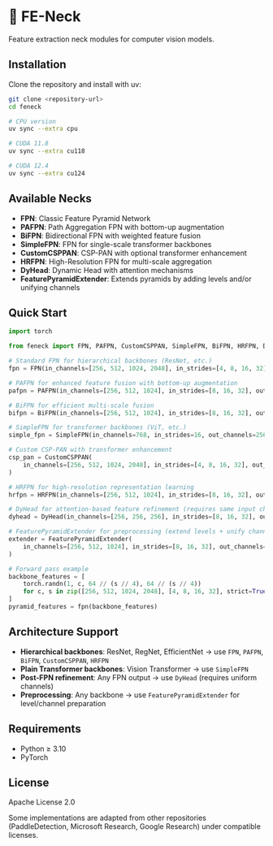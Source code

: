 # 🦊 FE-Neck

Feature extraction neck modules for computer vision models.

## Installation

Clone the repository and install with uv:

```bash
git clone <repository-url>
cd feneck

# CPU version
uv sync --extra cpu

# CUDA 11.8
uv sync --extra cu118

# CUDA 12.4
uv sync --extra cu124
```

## Available Necks

- **FPN**: Classic Feature Pyramid Network
- **PAFPN**: Path Aggregation FPN with bottom-up augmentation
- **BiFPN**: Bidirectional FPN with weighted feature fusion
- **SimpleFPN**: FPN for single-scale transformer backbones
- **CustomCSPPAN**: CSP-PAN with optional transformer enhancement
- **HRFPN**: High-Resolution FPN for multi-scale aggregation
- **DyHead**: Dynamic Head with attention mechanisms
- **FeaturePyramidExtender**: Extends pyramids by adding levels and/or unifying channels

## Quick Start

```python
import torch

from feneck import FPN, PAFPN, CustomCSPPAN, SimpleFPN, BiFPN, HRFPN, DyHead, FeaturePyramidExtender

# Standard FPN for hierarchical backbones (ResNet, etc.)
fpn = FPN(in_channels=[256, 512, 1024, 2048], in_strides=[4, 8, 16, 32], out_channels=256, num_levels=5)

# PAFPN for enhanced feature fusion with bottom-up augmentation
pafpn = PAFPN(in_channels=[256, 512, 1024], in_strides=[8, 16, 32], out_channels=256, num_levels=5)

# BiFPN for efficient multi-scale fusion
bifpn = BiFPN(in_channels=[256, 512, 1024], in_strides=[8, 16, 32], out_channels=256, num_levels=5)

# SimpleFPN for transformer backbones (ViT, etc.)
simple_fpn = SimpleFPN(in_channels=768, in_strides=16, out_channels=256, num_levels=5, start_level=2)

# Custom CSP-PAN with transformer enhancement
csp_pan = CustomCSPPAN(
    in_channels=[256, 512, 1024, 2048], in_strides=[4, 8, 16, 32], out_channels=256, use_transformer=True
)

# HRFPN for high-resolution representation learning
hrfpn = HRFPN(in_channels=[256, 512, 1024], in_strides=[8, 16, 32], out_channels=256, num_levels=5)

# DyHead for attention-based feature refinement (requires same input channels)
dyhead = DyHead(in_channels=[256, 256, 256], in_strides=[8, 16, 32], out_channels=256, num_blocks=6)

# FeaturePyramidExtender for preprocessing (extend levels + unify channels)
extender = FeaturePyramidExtender(
    in_channels=[256, 512, 1024], in_strides=[8, 16, 32], out_channels=256, num_levels=5
)

# Forward pass example
backbone_features = [
    torch.randn(1, c, 64 // (s // 4), 64 // (s // 4))
    for c, s in zip([256, 512, 1024, 2048], [4, 8, 16, 32], strict=True)
]
pyramid_features = fpn(backbone_features)
```

## Architecture Support

- **Hierarchical backbones**: ResNet, RegNet, EfficientNet → use `FPN`, `PAFPN`, `BiFPN`, `CustomCSPPAN`, `HRFPN`
- **Plain Transformer backbones**: Vision Transformer → use `SimpleFPN`
- **Post-FPN refinement**: Any FPN output → use `DyHead` (requires uniform channels)
- **Preprocessing**: Any backbone → use `FeaturePyramidExtender` for level/channel preparation

## Requirements

- Python ≥ 3.10
- PyTorch

## License

Apache License 2.0

Some implementations are adapted from other repositories (PaddleDetection, Microsoft Research, Google Research) under compatible licenses.
